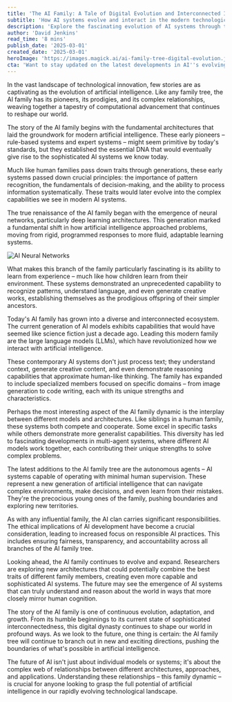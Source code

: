 ```yaml
---
title: 'The AI Family: A Tale of Digital Evolution and Interconnected Intelligence'
subtitle: 'How AI systems evolve and interact in the modern technological landscape'
description: 'Explore the fascinating evolution of AI systems through the lens of a family tree, from early rule-based pioneers to today''s sophisticated neural networks and autonomous agents. Discover how different AI architectures interact, compete, and cooperate in shaping our technological future.'
author: 'David Jenkins'
read_time: '8 mins'
publish_date: '2025-03-01'
created_date: '2025-03-01'
heroImage: 'https://images.magick.ai/ai-family-tree-digital-evolution.jpg'
cta: 'Want to stay updated on the latest developments in AI''s evolving family tree? Follow us on LinkedIn for in-depth analysis and insights into the future of artificial intelligence.'
---
```


In the vast landscape of technological innovation, few stories are as captivating as the evolution of artificial intelligence. Like any family tree, the AI family has its pioneers, its prodigies, and its complex relationships, weaving together a tapestry of computational advancement that continues to reshape our world.

The story of the AI family begins with the fundamental architectures that laid the groundwork for modern artificial intelligence. These early pioneers – rule-based systems and expert systems – might seem primitive by today's standards, but they established the essential DNA that would eventually give rise to the sophisticated AI systems we know today.

Much like human families pass down traits through generations, these early systems passed down crucial principles: the importance of pattern recognition, the fundamentals of decision-making, and the ability to process information systematically. These traits would later evolve into the complex capabilities we see in modern AI systems.

The true renaissance of the AI family began with the emergence of neural networks, particularly deep learning architectures. This generation marked a fundamental shift in how artificial intelligence approached problems, moving from rigid, programmed responses to more fluid, adaptable learning systems.

![AI Neural Networks](https://i.magick.ai/AI-Networks-Transformation.webp)

What makes this branch of the family particularly fascinating is its ability to learn from experience – much like how children learn from their environment. These systems demonstrated an unprecedented capability to recognize patterns, understand language, and even generate creative works, establishing themselves as the prodigious offspring of their simpler ancestors.

Today's AI family has grown into a diverse and interconnected ecosystem. The current generation of AI models exhibits capabilities that would have seemed like science fiction just a decade ago. Leading this modern family are the large language models (LLMs), which have revolutionized how we interact with artificial intelligence.

These contemporary AI systems don't just process text; they understand context, generate creative content, and even demonstrate reasoning capabilities that approximate human-like thinking. The family has expanded to include specialized members focused on specific domains – from image generation to code writing, each with its unique strengths and characteristics.

Perhaps the most interesting aspect of the AI family dynamic is the interplay between different models and architectures. Like siblings in a human family, these systems both compete and cooperate. Some excel in specific tasks while others demonstrate more generalist capabilities. This diversity has led to fascinating developments in multi-agent systems, where different AI models work together, each contributing their unique strengths to solve complex problems.

The latest additions to the AI family tree are the autonomous agents – AI systems capable of operating with minimal human supervision. These represent a new generation of artificial intelligence that can navigate complex environments, make decisions, and even learn from their mistakes. They're the precocious young ones of the family, pushing boundaries and exploring new territories.

As with any influential family, the AI clan carries significant responsibilities. The ethical implications of AI development have become a crucial consideration, leading to increased focus on responsible AI practices. This includes ensuring fairness, transparency, and accountability across all branches of the AI family tree.

Looking ahead, the AI family continues to evolve and expand. Researchers are exploring new architectures that could potentially combine the best traits of different family members, creating even more capable and sophisticated AI systems. The future may see the emergence of AI systems that can truly understand and reason about the world in ways that more closely mirror human cognition.

The story of the AI family is one of continuous evolution, adaptation, and growth. From its humble beginnings to its current state of sophisticated interconnectedness, this digital dynasty continues to shape our world in profound ways. As we look to the future, one thing is certain: the AI family tree will continue to branch out in new and exciting directions, pushing the boundaries of what's possible in artificial intelligence.

The future of AI isn't just about individual models or systems; it's about the complex web of relationships between different architectures, approaches, and applications. Understanding these relationships – this family dynamic – is crucial for anyone looking to grasp the full potential of artificial intelligence in our rapidly evolving technological landscape.